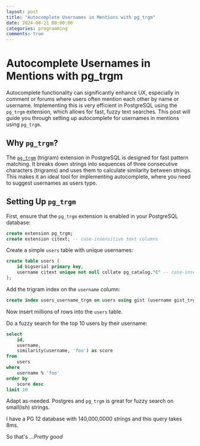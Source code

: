 ```yaml
---
layout: post  
title: "Autocomplete Usernames in Mentions with pg_trgm"  
date: 2024-08-21 00:00:00  
categories: programming  
comments: true  
---
```


# Autocomplete Usernames in Mentions with pg_trgm

Autocomplete functionality can significantly enhance UX, especially in comment or forums where users often mention each other by name or username. Implementing this is very efficient in PostgreSQL using the `pg_trgm` extension, which allows for fast, fuzzy text searches. This post will guide you through setting up autocomplete for usernames in mentions using `pg_trgm`.

## Why `pg_trgm`?

The [`pg_trgm`](https://www.postgresql.org/docs/current/pgtrgm.html) (trigram) extension in PostgreSQL is designed for fast pattern matching. It breaks down strings into sequences of three consecutive characters (trigrams) and uses them to calculate similarity between strings. This makes it an ideal tool for implementing autocomplete, where you need to suggest usernames as users type.

## Setting Up `pg_trgm`

First, ensure that the `pg_trgm` extension is enabled in your PostgreSQL database:

```sql
create extension pg_trgm;
create extension citext; -- case-insensitive text columns
```

Create a simple `users` table with unique usernames:

```sql
create table users (
	id bigserial primary key,
	username citext unique not null collate pg_catalog."C" -- case-insensitive, only ASCII.
);
```

Add the trigram index on the `username` column:

```sql
create index users_username_trgm on users using gist (username gist_trgm_ops);
```

Now insert millions of rows into the `users` table.

Do a fuzzy search for the top 10 users by their username:

```sql
select
	id,
	username,
	similarity(username, 'foo') as score
from
	users
where
	username % 'foo'
order by
	score desc
limit 10
```


Adapt as-needed.  Postgres and `pg_trgm` is great for fuzzy search on small(ish) strings.


I have a PG 12 database with 140,000,0000 strings and this query takes 8ms.


So that's ...*Pretty good*